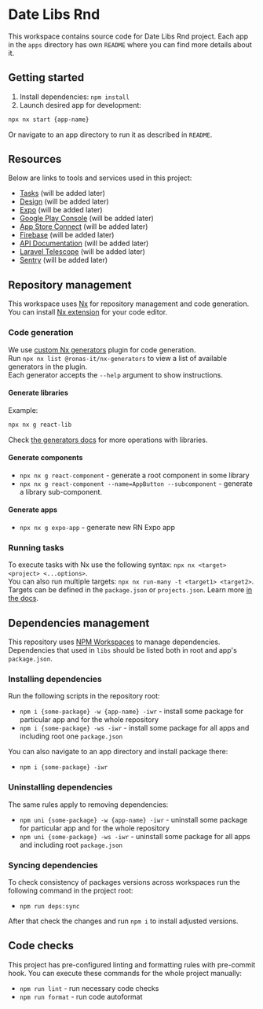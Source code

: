 # Date Libs Rnd

This workspace contains source code for Date Libs Rnd project.
Each app in the `apps` directory has own `README` where you can find more details about it.

## Getting started

1. Install dependencies: `npm install`
1. Launch desired app for development:

```sh
npx nx start {app-name}
```

Or navigate to an app directory to run it as described in `README`.

## Resources

Below are links to tools and services used in this project:

- [Tasks]() (will be added later)
- [Design]() (will be added later)
- [Expo]() (will be added later)
- [Google Play Console]() (will be added later)
- [App Store Connect]() (will be added later)
- [Firebase]() (will be added later)
- [API Documentation]() (will be added later)
- [Laravel Telescope]() (will be added later)
- [Sentry]() (will be added later)

## Repository management

This workspace uses [Nx](https://nx.dev/getting-started/intro) for repository management and code generation.
You can install [Nx extension](https://nx.dev/getting-started/editor-setup) for your code editor.

### Code generation

We use [custom Nx generators](https://github.com/RonasIT/nx-generators) plugin for code generation.\
Run `npx nx list @ronas-it/nx-generators` to view a list of available generators in the plugin.\
Each generator accepts the `--help` argument to show instructions.

#### Generate libraries

Example:

```sh
npx nx g react-lib
```

Check [the generators docs](https://github.com/RonasIT/nx-generators/blob/main/README.md#generators-overview) for more operations with libraries.

#### Generate components

- `npx nx g react-component` - generate a root component in some library
- `npx nx g react-component --name=AppButton --subcomponent` - generate a library sub-component.

#### Generate apps

- `npx nx g expo-app` - generate new RN Expo app

### Running tasks

To execute tasks with Nx use the following syntax: `npx nx <target> <project> <...options>`.\
You can also run multiple targets: `npx nx run-many -t <target1> <target2>`.\
Targets can be defined in the `package.json` or `projects.json`. Learn more [in the docs](https://nx.dev/features/run-tasks).

## Dependencies management

This repository uses [NPM Workspaces](https://docs.npmjs.com/cli/using-npm/workspaces) to manage dependencies.
Dependencies that used in `libs` should be listed both in root and app's `package.json`.

### Installing dependencies

Run the following scripts in the repository root:

- `npm i {some-package} -w {app-name} -iwr` - install some package for particular app and for the whole repository
- `npm i {some-package} -ws -iwr` - install some package for all apps and including root one `package.json`

You can also navigate to an app directory and install package there:

- `npm i {some-package} -iwr`

### Uninstalling dependencies

The same rules apply to removing dependencies:

- `npm uni {some-package} -w {app-name} -iwr` - uninstall some package for particular app and for the whole repository
- `npm uni {some-package} -ws -iwr` - uninstall some package for all apps and including root `package.json`

### Syncing dependencies

To check consistency of packages versions across workspaces run the following command in the project root:

- `npm run deps:sync`

After that check the changes and run `npm i` to install adjusted versions.

## Code checks

This project has pre-configured linting and formatting rules with pre-commit hook.
You can execute these commands for the whole project manually:

- `npm run lint` - run necessary code checks
- `npm run format` - run code autoformat
